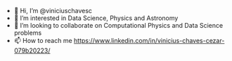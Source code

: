 - 👋 Hi, I’m @viniciuschavesc
- 👀 I’m interested in Data Science, Physics and Astronomy
- 💞️ I’m looking to collaborate on Computational Physics and Data Science problems
- 📫 How to reach me https://www.linkedin.com/in/vinicius-chaves-cezar-079b20223/

<!---
viniciuschavesc/viniciuschavesc is a ✨ special ✨ repository because its `README.md` (this file) appears on your GitHub profile.
You can click the Preview link to take a look at your changes.
--->
